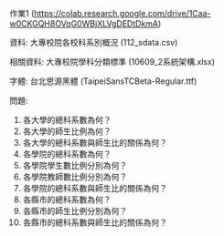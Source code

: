 作業1 (https://colab.research.google.com/drive/1Caa-w0CKGQH8OVqG0WBjXLVgDEDtDkmA)

資料: 大專校院各校科系別概況 (112_sdata.csv)

相關資料: 大專校院學科分類標準 (10609_2系統架構.xlsx)

字體: 台北思源黑體 (TaipeiSansTCBeta-Regular.ttf)

問題:

1. 各大學的總科系數為何？
2. 各大學的師生比例為何？
3. 各大學的總科系數與師生比的關係為何？
4. 各學院的總科系數為何？
5. 各學院學生數比例分別為何？
6. 各學院教師數比例分別為何？
7. 各學院的總科系數與師生比的關係為何？
8. 各縣市的總科系數為何？
9. 各縣市的師生比例分別為何？
10. 各縣市的總科系數與師生比的關係為何？
